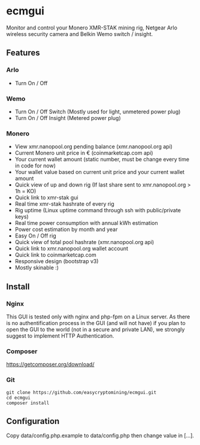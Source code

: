 # ecmgui
Monitor and control your Monero XMR-STAK mining rig, Netgear Arlo wireless security camera and Belkin Wemo switch / insight. 

## Features
### Arlo
* Turn On / Off

### Wemo
* Turn On / Off Switch (Mostly used for light, unmetered power plug)
* Turn On / Off Insight (Metered power plug)

### Monero
* View xmr.nanopool.org pending balance (xmr.nanopool.org api)
* Current Monero unit price in € (coinmarketcap.com api)
* Your current wallet amount (static number, must be change every time in code for now)
* Your wallet value based on current unit price and your current wallet amount
* Quick view of up and down rig (If last share sent to xmr.nanopool.org > 1h = KO)
* Quick link to xmr-stak gui
* Real time xmr-stak hashrate of every rig
* Rig uptime (Linux uptime command through ssh with public/private keys)
* Real time power consumption with annual kWh estimation
* Power cost estimation by month and year
* Easy On / Off rig
* Quick view of total pool hashrate (xmr.nanopool.org api)
* Quick link to xmr.nanopool.org wallet account
* Quick link to coinmarketcap.com
* Responsive design (bootstrap v3)
* Mostly skinable :)

## Install
### Nginx
This GUI is tested only with nginx and php-fpm on a Linux server. As there is no authentification process in the GUI (and will not have) if you plan to open the GUI to the world (not in a secure and private LAN), we strongly suggest to implement HTTP Authentication.

### Composer
https://getcomposer.org/download/

### Git
```
git clone https://github.com/easycryptomining/ecmgui.git
cd ecmgui
composer install
```

## Configuration
Copy data/config.php.example to data/config.php then change value in [...].
